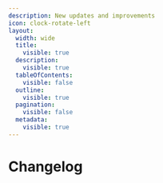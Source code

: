 ```yaml
---
description: New updates and improvements
icon: clock-rotate-left
layout:
  width: wide
  title:
    visible: true
  description:
    visible: true
  tableOfContents:
    visible: false
  outline:
    visible: true
  pagination:
    visible: false
  metadata:
    visible: true
---
```


# Changelog


